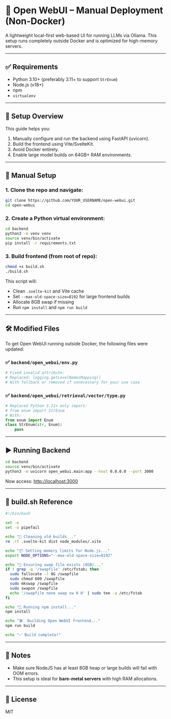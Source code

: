 # 🧠 Open WebUI – Manual Deployment (Non-Docker)

A lightweight local-first web-based UI for running LLMs via Ollama. This setup runs completely outside Docker and is optimized for high-memory servers.

---

## ✅ Requirements

- Python 3.10+ (preferably 3.11+ to support `StrEnum`)
- Node.js (v18+)
- npm
- `virtualenv`

---

## 🧩 Setup Overview

This guide helps you:

1. Manually configure and run the backend using FastAPI (uvicorn).
2. Build the frontend using Vite/SvelteKit.
3. Avoid Docker entirely.
4. Enable large model builds on 64GB+ RAM environments.

---

## 🔧 Manual Setup

### 1. Clone the repo and navigate:

```bash
git clone https://github.com/YOUR_USERNAME/open-webui.git
cd open-webui
````

### 2. Create a Python virtual environment:

```bash
cd backend
python3 -m venv venv
source venv/bin/activate
pip install -r requirements.txt
```

### 3. Build frontend (from root of repo):

```bash
chmod +x build.sh
./build.sh
```

This script will:

* Clean `.svelte-kit` and Vite cache
* Set `--max-old-space-size=8192` for large frontend builds
* Allocate 8GB swap if missing
* Run `npm install` and `npm run build`

---

## 🛠️ Modified Files

To get Open WebUI running outside Docker, the following files were updated:

### ✅ `backend/open_webui/env.py`

```python
# Fixed invalid attribute:
# Replaced: logging.getLevelNamesMapping()
# With fallback or removed if unnecessary for your use case
```

### ✅ `backend/open_webui/retrieval/vector/type.py`

```python
# Replaced Python 3.11+ only import:
# from enum import StrEnum
# With:
from enum import Enum
class StrEnum(str, Enum):
    pass
```

---

## ▶️ Running Backend

```bash
cd backend
source venv/bin/activate
python3 -m uvicorn open_webui.main:app --host 0.0.0.0 --port 3000
```

Now access: [http://localhost:3000](http://localhost:3000)

---

## 🔁 build.sh Reference

```bash
#!/bin/bash

set -e
set -o pipefail

echo "🧼 Cleaning old builds..."
rm -rf .svelte-kit dist node_modules/.vite

echo "📦 Setting memory limits for Node.js..."
export NODE_OPTIONS="--max-old-space-size=8192"

echo "💾 Ensuring swap file exists (8GB)..."
if ! grep -q '/swapfile' /etc/fstab; then
  sudo fallocate -l 8G /swapfile
  sudo chmod 600 /swapfile
  sudo mkswap /swapfile
  sudo swapon /swapfile
  echo '/swapfile none swap sw 0 0' | sudo tee -a /etc/fstab
fi

echo "🚀 Running npm install..."
npm install

echo "🛠️  Building Open WebUI frontend..."
npm run build

echo "✅ Build complete!"
```

---

## 🧠 Notes

* Make sure NodeJS has at least 8GB heap or large builds will fail with OOM errors.
* This setup is ideal for **bare-metal servers** with high RAM allocations.

---

## 📜 License

MIT

```
